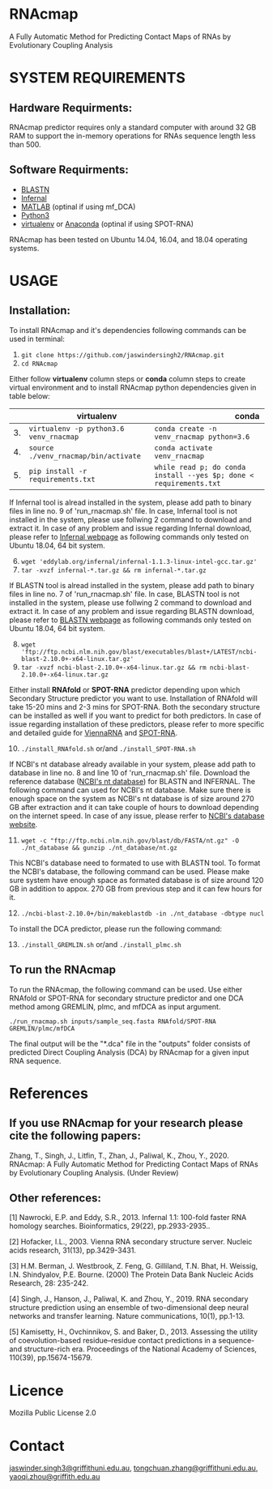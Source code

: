 # RNAcmap
A Fully Automatic Method for Predicting Contact Maps of RNAs by Evolutionary Coupling Analysis

SYSTEM REQUIREMENTS
====
Hardware Requirments:
----
RNAcmap predictor requires only a standard computer with around 32 GB RAM to support the in-memory operations for RNAs sequence length less than 500.

Software Requirments:
----
* [BLASTN](https://blast.ncbi.nlm.nih.gov/Blast.cgi?PAGE_TYPE=BlastDocs&DOC_TYPE=Download)
* [Infernal](http://eddylab.org/infernal/)
* [MATLAB](https://au.mathworks.com/products/matlab.html) (optinal if using mf_DCA)
* [Python3](https://docs.python-guide.org/starting/install3/linux/)
* [virtualenv](https://virtualenv.pypa.io/en/latest/installation/) or [Anaconda](https://anaconda.org/anaconda/virtualenv) (optinal if using SPOT-RNA)


RNAcmap has been tested on Ubuntu 14.04, 16.04, and 18.04 operating systems.

USAGE
====

Installation:
----

To install RNAcmap and it's dependencies following commands can be used in terminal:

1. `git clone https://github.com/jaswindersingh2/RNAcmap.git`
2. `cd RNAcmap`

Either follow **virtualenv** column steps or **conda** column steps to create virtual environment and to install RNAcmap python dependencies given in table below:<br />

|  | &nbsp;&nbsp;&nbsp;&nbsp;&nbsp;&nbsp;&nbsp;&nbsp;&nbsp;&nbsp;&nbsp;&nbsp;&nbsp;&nbsp;&nbsp;&nbsp;&nbsp;&nbsp;&nbsp;&nbsp;&nbsp; virtualenv | &nbsp;&nbsp;&nbsp;&nbsp;&nbsp;&nbsp;&nbsp;&nbsp;&nbsp;&nbsp;&nbsp;&nbsp;&nbsp;&nbsp;&nbsp;&nbsp;&nbsp;&nbsp;&nbsp;&nbsp;&nbsp;&nbsp;&nbsp;&nbsp;&nbsp;&nbsp;&nbsp;&nbsp;&nbsp;&nbsp;&nbsp;&nbsp;&nbsp;&nbsp;&nbsp;&nbsp; conda |
| :- | :-------- | :--- |
| 3. | `virtualenv -p python3.6 venv_rnacmap` | `conda create -n venv_rnacmap python=3.6` |
| 4. | `source ./venv_rnacmap/bin/activate` | `conda activate venv_rnacmap` | 
| 5. | `pip install -r requirements.txt` | `while read p; do conda install --yes $p; done < requirements.txt` | 

If Infernal tool is alread installed in the system, please add path to binary files in line no. 9 of 'run_rnacmap.sh' file. In case, Infernal tool is not installed in the system, please use follwing 2 command to download and extract it. In case of any problem and issue regarding Infernal download, please refer to [Infernal webpage](http://eddylab.org/infernal/) as following commands only tested on Ubuntu 18.04, 64 bit system.

6. `wget 'eddylab.org/infernal/infernal-1.1.3-linux-intel-gcc.tar.gz'`
7. `tar -xvzf infernal-*.tar.gz && rm infernal-*.tar.gz`

If BLASTN tool is alread installed in the system, please add path to binary files in line no. 7 of 'run_rnacmap.sh' file. In case, BLASTN tool is not installed in the system, please use follwing 2 command to download and extract it. In case of any problem and issue regarding BLASTN download, please refer to [BLASTN webpage](https://blast.ncbi.nlm.nih.gov/Blast.cgi?PAGE_TYPE=BlastDocs&DOC_TYPE=Download) as following commands only tested on Ubuntu 18.04, 64 bit system.

8. `wget 'ftp://ftp.ncbi.nlm.nih.gov/blast/executables/blast+/LATEST/ncbi-blast-2.10.0+-x64-linux.tar.gz'`
9. `tar -xvzf ncbi-blast-2.10.0+-x64-linux.tar.gz && rm ncbi-blast-2.10.0+-x64-linux.tar.gz`

Either install **RNAfold** or **SPOT-RNA** predictor depending upon which Secondary Structure predictor you want to use. Installation of RNAfold will take 15-20 mins and 2-3 mins for SPOT-RNA. Both the secondary structure can be installed as well if you want to predict for both predictors. In case of issue regarding installation of these predictors, please refer to more specific and detailed guide for [ViennaRNA](https://www.tbi.univie.ac.at/RNA/#download) and [SPOT-RNA](https://github.com/jaswindersingh2/SPOT-RNA).<br />

10. `./install_RNAfold.sh` or/and `./install_SPOT-RNA.sh`

If NCBI's nt database already available in your system, please add path to database in line no. 8 and line 10 of 'run_rnacmap.sh' file.  Download the reference database ([NCBI's nt database](ftp://ftp.ncbi.nlm.nih.gov/blast/db/)) for BLASTN and INFERNAL. The following command can used for NCBI's nt database. Make sure there is enough space on the system as NCBI's nt database is of size around 270 GB after extraction and it can take couple of hours to download depending on the internet speed. In case of any issue, please rerfer to [NCBI's database website](https://blast.ncbi.nlm.nih.gov/Blast.cgi?PAGE_TYPE=BlastDocs&DOC_TYPE=Download).

11. `wget -c "ftp://ftp.ncbi.nlm.nih.gov/blast/db/FASTA/nt.gz" -O ./nt_database && gunzip ./nt_database/nt.gz`

This NCBI's database need to formated to use with BLASTN tool. To format the NCBI's database, the following command can be used. Please make sure system have enough space as formated database is of size around 120 GB in addition to appox. 270 GB from previous step and it can few hours for it.

12. `./ncbi-blast-2.10.0+/bin/makeblastdb -in ./nt_database -dbtype nucl`

To install the DCA predictor, please run the following command:<br />

13. `./install_GREMLIN.sh` or/and `./install_plmc.sh`

To run the RNAcmap
-----
To run the RNAcmap, the following command can be used. Use either RNAfold or SPOT-RNA for secondary structure predictor and one DCA method among GREMLIN, plmc, and mfDCA as input argument.
```
./run_rnacmap.sh inputs/sample_seq.fasta RNAfold/SPOT-RNA GREMLIN/plmc/mfDCA
```
The final output will be the "*.dca" file in the "outputs" folder consists of predicted Direct Coupling Analysis (DCA) by RNAcmap for a given input RNA sequence.

References
====
If you use RNAcmap for your research please cite the following papers:
----
Zhang, T., Singh, J., Litfin, T., Zhan, J., Paliwal, K., Zhou, Y., 2020. RNAcmap: A Fully Automatic Method for Predicting Contact Maps of RNAs by Evolutionary Coupling Analysis. (Under Review)

Other references:
----
[1] Nawrocki, E.P. and Eddy, S.R., 2013. Infernal 1.1: 100-fold faster RNA homology searches. Bioinformatics, 29(22), pp.2933-2935..

[2] Hofacker, I.L., 2003. Vienna RNA secondary structure server. Nucleic acids research, 31(13), pp.3429-3431. 

[3] H.M. Berman, J. Westbrook, Z. Feng, G. Gilliland, T.N. Bhat, H. Weissig, I.N. Shindyalov, P.E. Bourne. (2000) The Protein Data Bank Nucleic Acids Research, 28: 235-242.

[4] Singh, J., Hanson, J., Paliwal, K. and Zhou, Y., 2019. RNA secondary structure prediction using an ensemble of two-dimensional deep neural networks and transfer learning. Nature communications, 10(1), pp.1-13.

[5] Kamisetty, H., Ovchinnikov, S. and Baker, D., 2013. Assessing the utility of coevolution-based residue–residue contact predictions in a sequence-and structure-rich era. Proceedings of the National Academy of Sciences, 110(39), pp.15674-15679.

Licence
====
Mozilla Public License 2.0


Contact
====
jaswinder.singh3@griffithuni.edu.au, tongchuan.zhang@griffithuni.edu.au, yaoqi.zhou@griffith.edu.au

